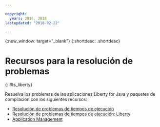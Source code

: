 ```yaml
---

copyright:
  years: 2016, 2018
lastupdated: "2018-02-22"

---
```


{:new_window: target="_blank"}
{:shortdesc: .shortdesc}

# Recursos para la resolución de problemas
{: #ts_liberty}

Resuelva los problemas de las aplicaciones Liberty for Java y paquetes de compilación con los siguientes recursos:

* [Resolución de problemas de tiempos de ejecución](../../troubleshoot/ts_runtimes.html#runtimes)
* [Resolución de problemas de tiempos de ejecución: Liberty](../../troubleshoot/ts_runtimes.html#ts_liberty)
* [Application Management](../common/app_mng.html)
